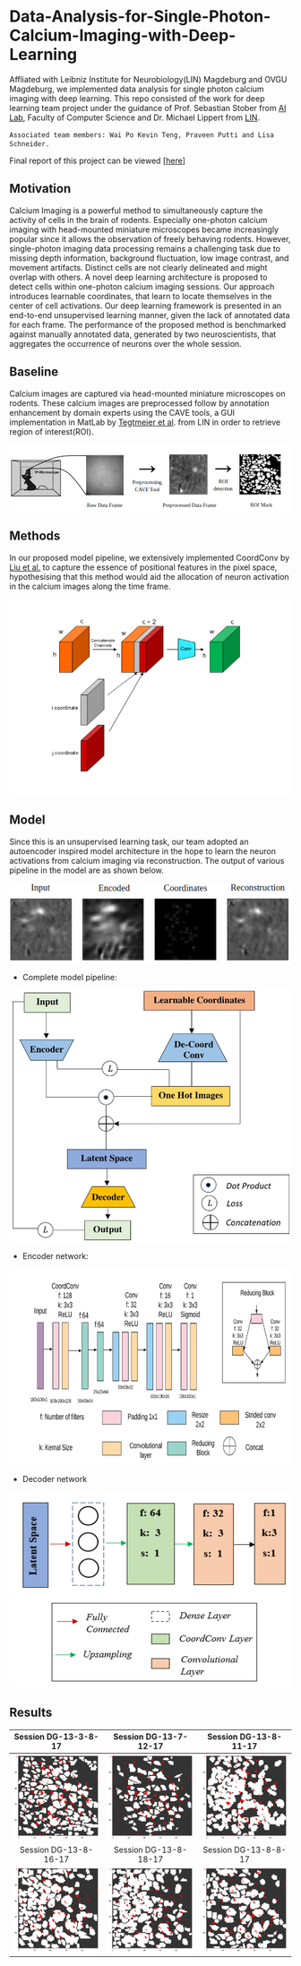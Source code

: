 # Data-Analysis-for-Single-Photon-Calcium-Imaging-with-Deep-Learning
Affliated with Leibniz Institute for Neurobiology(LIN) Magdeburg and OVGU Magdeburg, we implemented data analysis for single photon calcium imaging with deep learning. This repo consisted of the work for deep learning team project under the guidance of Prof. Sebastian Stober from [AI Lab](https://ai.ovgu.de/), Faculty of Computer Science and Dr. Michael Lippert from [LIN](https://www.neuroscience-magdeburg.de/research/professor-jazz/michael-lippert/). 
```
Associated team members: Wai Po Kevin Teng, Praveen Putti and Lisa Schneider. 
```
Final report of this project can be viewed [[here](DeepCalciumImagingAnalysis_report.pdf)]

## Motivation
Calcium Imaging is a powerful method to simultaneously capture the activity of cells in the brain of rodents. Especially one-photon calcium imaging with head-mounted miniature
microscopes became increasingly popular since it allows the observation of freely behaving rodents. However, single-photon imaging data processing remains a challenging task due to missing depth information, background fluctuation, low image contrast, and movement artifacts. Distinct cells are not clearly delineated and might overlap with others. A novel deep learning architecture is proposed to detect cells within one-photon calcium imaging sessions. Our approach introduces learnable coordinates, that learn to locate themselves in the center of cell activations. Our deep learning framework is presented in an end-to-end unsupervised learning manner, given the lack of annotated data for each frame. The performance of the proposed method is benchmarked against manually annotated data, generated by two neuroscientists, that aggregates the occurrence of neurons over the whole session.

## Baseline 
Calcium images are captured via head-mounted miniature microscopes on rodents. These calcium images are preprocessed follow by annotation enhancement by domain experts using the CAVE tools, a GUI implementation in MatLab by [Tegtmeier et al](https://doi.org/10.3389/fnins.2018.00958). from LIN in order to retrieve region of interest(ROI). 
<p align="center">
<img src="Fig/data_pipeline.png">
</p>

## Methods 
In our proposed model pipeline, we extensively implemented CoordConv by [Liu et al.](https://arxiv.org/abs/1807.03247) to capture the essence of positional features in the pixel space, hypothesising that this method would aid the allocation of neuron activation in the calcium images along the time frame. 
<p align="center">
<img src="Fig/CoordConvLayer.png", width=600, height=350>
</p>

## Model 
Since this is an unsupervised learning task, our team adopted an autoencoder inspired model architecture in the hope to learn the neuron activations from calcium imaging via reconstruction. The output of various pipeline in the model are as shown below. 

<p align="center">
<img src="Fig/row1_title.png">
</p>

- Complete model pipeline: 

<p align="center">
  <img src="Fig/Full_Model_Image.jpg", width=550, height=450>
</p>

- Encoder network: 

<p align="center">
<img src="Fig/final_enc_network.jpeg", width=650, height=350>
</p>

- Decoder network
<p align="center">
<img src="Fig/Decoder.PNG", width=650, height=350>
</p>

## Results 
|Session DG-13-3-8-17|Session DG-13-7-12-17|Session DG-13-8-11-17|
|:--:|:--:|:--:|
|![](Fig/13-3-8-17.png)|![](Fig/13-7-12-17.png)|![](Fig/13-8-11-17.png)|
|Session DG-13-8-16-17|Session DG-13-8-18-17|Session DG-13-8-8-17|
|![](Fig/13-8-16-17.png)|![](Fig/13-8-18-17.png)|![](Fig/13-8-8-17.png)|
